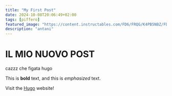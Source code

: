 ```yaml
---
title: "My First Post"
date: 2024-10-08T20:06:49+02:00
tags: [piffero]
featured_image: "https://content.instructables.com/FD6/FRQG/K4PB5NBZ/FD6FRQGK4PB5NBZ.jpg?auto=webp&frame=1&width=700&height=1024&fit=bounds&md=MjAxOS0xMi0zMCAwMDoxMDoyMi4w"
description: "antani"
---
```


# IL MIO NUOVO POST

cazzz che figata hugo


This is **bold** text, and this is *emphasized* text.

Visit the [Hugo](https://gohugo.io) website!
